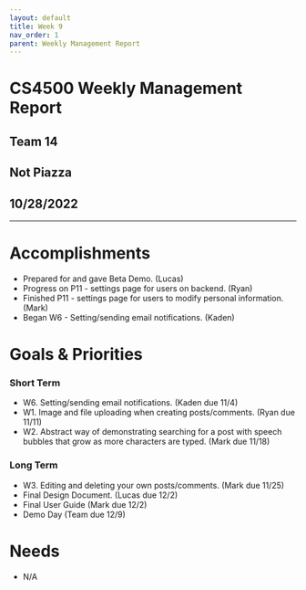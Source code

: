 ```yaml
---
layout: default
title: Week 9
nav_order: 1
parent: Weekly Management Report
---
```

# CS4500 Weekly Management Report 
## Team 14
## Not Piazza
## 10/28/2022
***

# Accomplishments
- Prepared for and gave Beta Demo. (Lucas)
- Progress on P11 - settings page for users on backend. (Ryan)
- Finished P11 - settings page for users to modify personal information. (Mark)
- Began W6 - Setting/sending email notifications. (Kaden)

# Goals & Priorities
### Short Term
- W6. Setting/sending email notifications. (Kaden due 11/4) 
- W1. Image and file uploading when creating posts/comments. (Ryan due 11/11)
- W2. Abstract way of demonstrating searching for a post with speech bubbles that grow as more characters are typed. (Mark due 11/18)

### Long Term
- W3. Editing and deleting your own posts/comments. (Mark due 11/25)
- Final Design Document. (Lucas due 12/2)
- Final User Guide (Mark due 12/2) 
- Demo Day (Team due 12/9)

# Needs
- N/A

